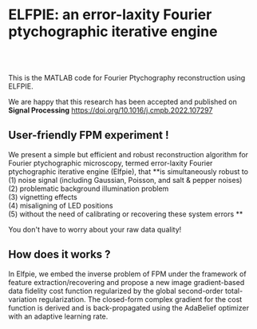 # ELFPIE: an error-laxity Fourier ptychographic iterative engine
<br>
<br>

This is the MATLAB code for Fourier Ptychography reconstruction using ELFPIE.

We are happy that this research has been accepted and published on **Signal Processing** https://doi.org/10.1016/j.cmpb.2022.107297

## User-friendly FPM experiment !
We present a simple but efficient and robust reconstruction algorithm for Fourier ptychographic microscopy, termed error-laxity Fourier ptychographic iterative engine (Elfpie), that **is simultaneously robust to <br>
(1) noise signal (including Gaussian, Poisson, and salt & pepper noises) <br>
(2) problematic background illumination problem <br>
(3) vignetting effects <br>
(4) misaligning of LED positions <br>
(5) without the need of calibrating or recovering these system errors ** <br>

You don't have to worry about your raw data quality! <br>

## How does it works ?
In Elfpie, we embed the inverse problem of FPM under the framework of feature extraction/recovering and propose a new image gradient-based data fidelity cost function regularized by the global second-order total-variation regularization. The closed-form complex gradient for the cost function is derived and is back-propagated using the AdaBelief optimizer with an adaptive learning rate. 
